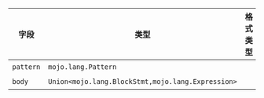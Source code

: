 | 字段 | 类型 | 格式类型 | 是否必须 | 默认值 | 说明 |
|---|---|---|---|---|---|
| `pattern` | `mojo.lang.Pattern` |  | 否 |  |
| `body` | `Union<mojo.lang.BlockStmt,mojo.lang.Expression>` |  | 否 |  |
